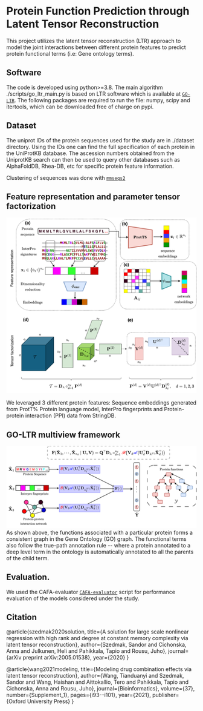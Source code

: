 # Protein Function Prediction through Latent Tensor Reconstruction

This project utilizes the latent tensor reconstruction (LTR) approach to model the joint interactions between different protein features to predict protein functional terms (i.e: Gene ontology terms).

## Software
The code is developed using python>=3.8.
The main algorithm ./scripts/go_ltr_main.py is based on LTR software which is available at 
[`GO-LTR`](https://github.com/aalto-ics-kepaco/GO_LTR/tree/main). 
The following packages are required to run the file: numpy, scipy and itertools, which can be downloaded free of charge on pypi.

## Dataset
The uniprot IDs of the protein sequences used for the study are in ./dataset directory.
Using the IDs one can find the full specification of each protein in the UniProtKB database.
The ascession numbers obtained from the UniprotKB search can then be used to query other databases such as AlphaFoldDB, Rhea-DB, etc for specific protein feature information.

Clustering of sequences was done with [`mmseqs2`](https://github.com/soedinglab/MMseqs2)

## Feature representation and parameter tensor factorization

![Image Alt text](./images/Feature_representation_tensor_factorization.png "Feature representation and Tensor factorization employed in GO-LTR")

We leveraged 3 different protein features: Sequence embeddings generated from ProtT% Protein language model, InterPro fingerprints and Protein-protein interaction (PPI) data from StringDB.

## GO-LTR multiview framework
![Image Alt text](./images/GO_LTR_multiview_workflow.png "Illustration of the GO-LTR multiview workflow")
As shown above, the functions associated with a particular protein forms a consistent graph in the Gene Ontology (GO) graph. The functional terms also follow the true-path annotation rule -- where a protein annotated to a deep level term in the ontology is automatically annotated to all the parents of the child term. 



## Evaluation. 
We used the CAFA-evaluator [`CAFA-evaluator`](https://github.com/BioComputingUP/CAFA-evaluator/tree/kaggle) script for performance evaluation of the models considered under the study.


## Citation
@article{szedmak2020solution,
  title={A solution for large scale nonlinear regression with high rank and degree at constant memory complexity via latent tensor reconstruction},
  author={Szedmak, Sandor and Cichonska, Anna and Julkunen, Heli and Pahikkala, Tapio and Rousu, Juho},
  journal={arXiv preprint arXiv:2005.01538},
  year={2020}
}

@article{wang2021modeling,
  title={Modeling drug combination effects via latent tensor reconstruction},
  author={Wang, Tianduanyi and Szedmak, Sandor and Wang, Haishan and Aittokallio, Tero and Pahikkala, Tapio and Cichonska, Anna and Rousu, Juho},
  journal={Bioinformatics},
  volume={37},
  number={Supplement\_1},
  pages={i93--i101},
  year={2021},
  publisher={Oxford University Press}
}
